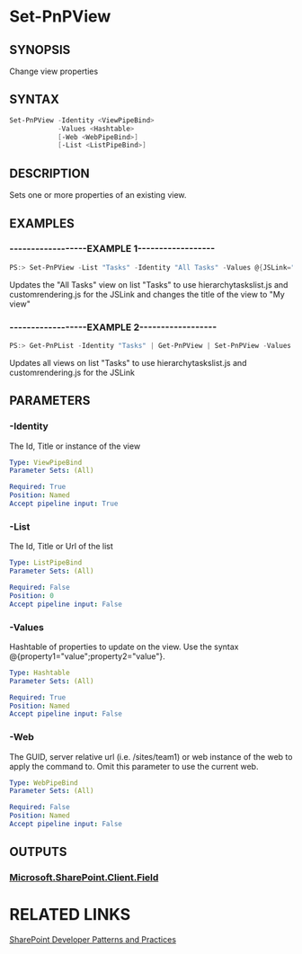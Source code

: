 # Set-PnPView

## SYNOPSIS
Change view properties

## SYNTAX 

```powershell
Set-PnPView -Identity <ViewPipeBind>
            -Values <Hashtable>
            [-Web <WebPipeBind>]
            [-List <ListPipeBind>]
```

## DESCRIPTION
Sets one or more properties of an existing view.

## EXAMPLES

### ------------------EXAMPLE 1------------------
```powershell
PS:> Set-PnPView -List "Tasks" -Identity "All Tasks" -Values @{JSLink="hierarchytaskslist.js|customrendering.js";Title="My view"}
```

Updates the "All Tasks" view on list "Tasks" to use hierarchytaskslist.js and customrendering.js for the JSLink and changes the title of the view to "My view"

### ------------------EXAMPLE 2------------------
```powershell
PS:> Get-PnPList -Identity "Tasks" | Get-PnPView | Set-PnPView -Values @{JSLink="hierarchytaskslist.js|customrendering.js"}
```

Updates all views on list "Tasks" to use hierarchytaskslist.js and customrendering.js for the JSLink

## PARAMETERS

### -Identity
The Id, Title or instance of the view

```yaml
Type: ViewPipeBind
Parameter Sets: (All)

Required: True
Position: Named
Accept pipeline input: True
```

### -List
The Id, Title or Url of the list

```yaml
Type: ListPipeBind
Parameter Sets: (All)

Required: False
Position: 0
Accept pipeline input: False
```

### -Values
Hashtable of properties to update on the view. Use the syntax @{property1="value";property2="value"}.

```yaml
Type: Hashtable
Parameter Sets: (All)

Required: True
Position: Named
Accept pipeline input: False
```

### -Web
The GUID, server relative url (i.e. /sites/team1) or web instance of the web to apply the command to. Omit this parameter to use the current web.

```yaml
Type: WebPipeBind
Parameter Sets: (All)

Required: False
Position: Named
Accept pipeline input: False
```

## OUTPUTS

### [Microsoft.SharePoint.Client.Field](https://msdn.microsoft.com/en-us/library/microsoft.sharepoint.client.view.aspx)

# RELATED LINKS

[SharePoint Developer Patterns and Practices](http://aka.ms/sppnp)